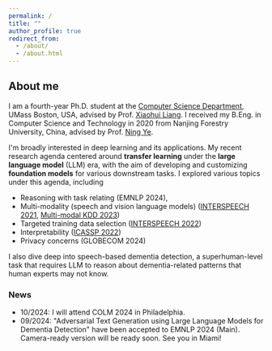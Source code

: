 ```yaml
---
permalink: /
title: ""
author_profile: true
redirect_from: 
  - /about/
  - /about.html
---
```


## About me

I am a fourth-year Ph.D. student at the [Computer Science Department](https://www.cs.umb.edu/), UMass Boston, USA, advised
by Prof. [Xiaohui Liang](http://www.faculty.umb.edu/xiaohui.liang/). I received my B.Eng. in Computer Science and
Technology in 2020 from Nanjing Forestry University, China, advised by
Prof. [Ning Ye](https://it.njfu.edu.cn/szdw/20181224/i14051.html).

I'm broadly interested in deep learning and its applications. My recent research agenda centered around 
**transfer learning** under the **large language model** (LLM) era, with the aim of developing and customizing
**foundation models** for various downstream tasks. 
I explored various topics under this agenda, including
- Reasoning with task relating (EMNLP 2024), 
- Multi-modality (speech and vision language models) ([INTERSPEECH 2021](https://doi.org/10.21437/interspeech.2021-332), [Multi-modal KDD 2023](https://arxiv.org/abs/2308.07933))
- Targeted training data selection ([INTERSPEECH 2022](https://billzyx.github.io//files/10862_Paper.pdf))
- Interpretability ([ICASSP 2022](https://doi.org/10.1109/icassp43922.2022.9747006))
- Privacy concerns (GLOBECOM 2024)

I also dive deep into speech-based dementia detection, a superhuman-level task that requires LLM to reason about
dementia-related patterns that human experts may not know.


### News

- 10/2024: I will attend COLM 2024 in Philadelphia.
- 09/2024: "Adversarial Text Generation using Large Language Models for Dementia Detection" have been accepted to
EMNLP 2024 (Main). Camera-ready version will be ready soon. See you in Miami!
